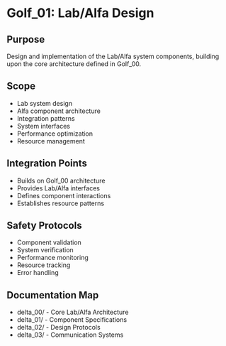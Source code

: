 # Golf_01: Lab/Alfa Design

## Purpose

Design and implementation of the Lab/Alfa system components, building upon the core architecture defined in Golf_00.

## Scope

- Lab system design
- Alfa component architecture
- Integration patterns
- System interfaces
- Performance optimization
- Resource management

## Integration Points

- Builds on Golf_00 architecture
- Provides Lab/Alfa interfaces
- Defines component interactions
- Establishes resource patterns

## Safety Protocols

- Component validation
- System verification
- Performance monitoring
- Resource tracking
- Error handling

## Documentation Map

- delta_00/ - Core Lab/Alfa Architecture
- delta_01/ - Component Specifications
- delta_02/ - Design Protocols
- delta_03/ - Communication Systems